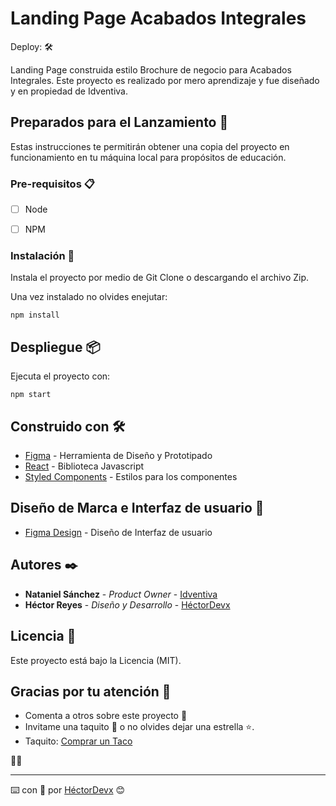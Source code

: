 # Landing Page Acabados Integrales
Deploy: 🛠

Landing Page construida estilo Brochure de negocio para Acabados Integrales. Este proyecto es realizado por mero aprendizaje y fue diseñado y en propiedad de Idventiva.


## Preparados para el Lanzamiento 🚀

Estas instrucciones te permitirán obtener una copia del proyecto en funcionamiento en tu máquina local para propósitos de educación.


### Pre-requisitos 📋

- [ ] Node
- [ ] NPM


### Instalación 🔧

Instala el proyecto por medio de Git Clone o descargando el archivo Zip.

Una vez instalado no olvides enejutar:

```
npm install
```


## Despliegue 📦

Ejecuta el proyecto con:

```
npm start
```

## Construido con 🛠️

* [Figma](https://www.figma.com/) - Herramienta de Diseño y Prototipado
* [React](https://es.reactjs.org/) - Biblioteca Javascript
* [Styled Components](https://styled-components.com/) - Estilos para los componentes


## Diseño de Marca e Interfaz de usuario 🎨

- [Figma Design](https://www.figma.com/file/woJcPZE63zprwVvKhMX8jk/AKB2?node-id=134%3A2) - Diseño de Interfaz de usuario


## Autores ✒️

- **Nataniel Sánchez** - _Product Owner_ - [Idventiva](https://idventiva.com)
- **Héctor Reyes** - _Diseño y Desarrollo_ - [HéctorDevx](https://github.com/HectorDevx)


## Licencia 📄

Este proyecto está bajo la Licencia (MIT).


## Gracias por tu atención 🎁

- Comenta a otros sobre este proyecto 📢
- Invitame una taquito 🌮 o no olvides dejar una estrella ⭐.
- Taquito: [Comprar un Taco](https://www.paypal.me/HReyes117)

🐱‍🚀

---

⌨️ con 💚 por [HéctorDevx](https://github.com/HectorDevx) 😊
